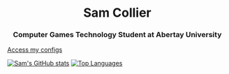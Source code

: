 <center> <h1>Sam Collier</h1> </center>
<center><h3>Computer Games Technology Student at Abertay University</h3></center>


 [Access my configs](https://github.com/goopey7/.dotfiles)
 
 [![Sam's GitHub stats](https://github-readme-stats.vercel.app/api?username=goopey7&show_icons=true&theme=gruvbox)](https://github.com/goopey7/github-readme-stats)
 [![Top Languages](https://github-readme-stats.vercel.app/api/top-langs/?username=goopey7&show_icons=true&theme=gruvbox)](https://github.com/goopey7/github-readme-stats)

